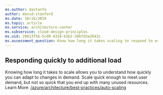 ```yaml
---
ms.author: dastanfo
author: david-stanford
ms.date: 10/16/2019
ms.topic: article
ms.service: architecture-center
ms.subservice: cloud-design-principles
ms.uid: 28613f56-5cd0-4318-b1b2-28bfd2a2643c
ms.assessment_question: Know how long it takes scaling to respond to events
---
```

## Responding quickly to additional load

Knowing how long it takes to scale allows you to understand how quickly you can adapt to changes in demand. Scale quick enough to meet user demand, but not so quick that you end up with many unused resources. Learn More: [/azure/architecture/best-practices/auto-scaling](/azure/architecture/best-practices/auto-scaling)
